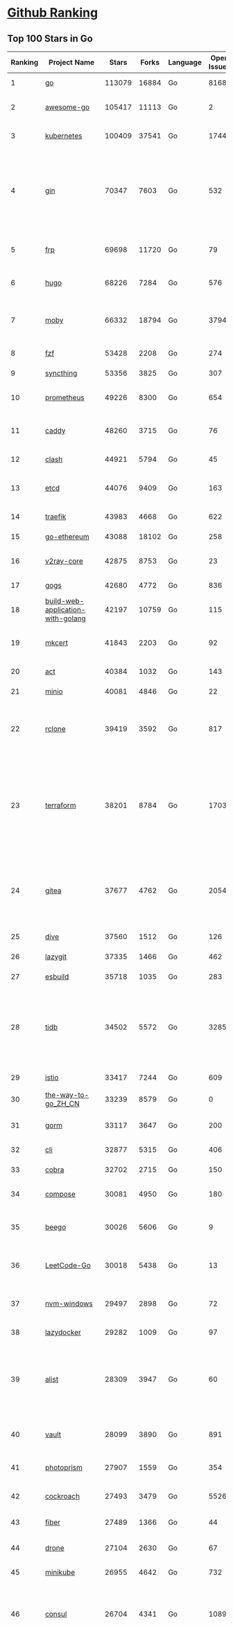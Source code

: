 [Github Ranking](../README.md)
==========

## Top 100 Stars in Go

| Ranking | Project Name | Stars | Forks | Language | Open Issues | Description | Last Commit |
| ------- | ------------ | ----- | ----- | -------- | ----------- | ----------- | ----------- |
| 1 | [go](https://github.com/golang/go) | 113079 | 16884 | Go | 8168 | The Go programming language | 2023-07-28T02:47:20Z |
| 2 | [awesome-go](https://github.com/avelino/awesome-go) | 105417 | 11113 | Go | 2 | A curated list of awesome Go frameworks, libraries and software | 2023-07-26T02:26:22Z |
| 3 | [kubernetes](https://github.com/kubernetes/kubernetes) | 100409 | 37541 | Go | 1744 | Production-Grade Container Scheduling and Management | 2023-07-28T01:34:57Z |
| 4 | [gin](https://github.com/gin-gonic/gin) | 70347 | 7603 | Go | 532 | Gin is a HTTP web framework written in Go (Golang). It features a Martini-like API with much better performance -- up to 40 times faster. If you need smashing performance, get yourself some Gin. | 2023-07-24T15:28:43Z |
| 5 | [frp](https://github.com/fatedier/frp) | 69698 | 11720 | Go | 79 | A fast reverse proxy to help you expose a local server behind a NAT or firewall to the internet. | 2023-07-25T13:35:52Z |
| 6 | [hugo](https://github.com/gohugoio/hugo) | 68226 | 7284 | Go | 576 | The world’s fastest framework for building websites. | 2023-07-27T19:43:52Z |
| 7 | [moby](https://github.com/moby/moby) | 66332 | 18794 | Go | 3794 | Moby Project - a collaborative project for the container ecosystem to assemble container-based systems | 2023-07-27T23:56:47Z |
| 8 | [fzf](https://github.com/junegunn/fzf) | 53428 | 2208 | Go | 274 | :cherry_blossom: A command-line fuzzy finder | 2023-07-27T06:44:14Z |
| 9 | [syncthing](https://github.com/syncthing/syncthing) | 53356 | 3825 | Go | 307 | Open Source Continuous File Synchronization | 2023-07-28T01:27:57Z |
| 10 | [prometheus](https://github.com/prometheus/prometheus) | 49226 | 8300 | Go | 654 | The Prometheus monitoring system and time series database. | 2023-07-27T13:28:27Z |
| 11 | [caddy](https://github.com/caddyserver/caddy) | 48260 | 3715 | Go | 76 | Fast and extensible multi-platform HTTP/1-2-3 web server with automatic HTTPS | 2023-07-26T00:58:25Z |
| 12 | [clash](https://github.com/Dreamacro/clash) | 44921 | 5794 | Go | 45 | A rule-based tunnel in Go. | 2023-07-27T13:23:24Z |
| 13 | [etcd](https://github.com/etcd-io/etcd) | 44076 | 9409 | Go | 163 | Distributed reliable key-value store for the most critical data of a distributed system | 2023-07-28T00:43:32Z |
| 14 | [traefik](https://github.com/traefik/traefik) | 43983 | 4668 | Go | 622 | The Cloud Native Application Proxy | 2023-07-27T14:50:07Z |
| 15 | [go-ethereum](https://github.com/ethereum/go-ethereum) | 43088 | 18102 | Go | 258 | Official Go implementation of the Ethereum protocol | 2023-07-27T22:03:08Z |
| 16 | [v2ray-core](https://github.com/v2ray/v2ray-core) | 42875 | 8753 | Go | 23 | A platform for building proxies to bypass network restrictions. | 2023-07-28T01:44:34Z |
| 17 | [gogs](https://github.com/gogs/gogs) | 42680 | 4772 | Go | 836 | Gogs is a painless self-hosted Git service | 2023-07-25T16:31:54Z |
| 18 | [build-web-application-with-golang](https://github.com/astaxie/build-web-application-with-golang) | 42197 | 10759 | Go | 115 | A golang ebook intro how to build a web with golang | 2023-04-20T09:00:38Z |
| 19 | [mkcert](https://github.com/FiloSottile/mkcert) | 41843 | 2203 | Go | 92 | A simple zero-config tool to make locally trusted development certificates with any names you'd like. | 2023-07-21T15:58:34Z |
| 20 | [act](https://github.com/nektos/act) | 40384 | 1032 | Go | 143 | Run your GitHub Actions locally 🚀 | 2023-07-26T10:54:23Z |
| 21 | [minio](https://github.com/minio/minio) | 40081 | 4846 | Go | 22 | High Performance Object Storage for AI | 2023-07-28T02:07:53Z |
| 22 | [rclone](https://github.com/rclone/rclone) | 39419 | 3592 | Go | 817 | "rsync for cloud storage" - Google Drive, S3, Dropbox, Backblaze B2, One Drive, Swift, Hubic, Wasabi, Google Cloud Storage, Yandex Files | 2023-07-28T00:25:55Z |
| 23 | [terraform](https://github.com/hashicorp/terraform) | 38201 | 8784 | Go | 1703 | Terraform enables you to safely and predictably create, change, and improve infrastructure. It is an open source tool that codifies APIs into declarative configuration files that can be shared amongst team members, treated as code, edited, reviewed, and versioned. | 2023-07-27T16:57:04Z |
| 24 | [gitea](https://github.com/go-gitea/gitea) | 37677 | 4762 | Go | 2054 | Git with a cup of tea! Painless self-hosted all-in-one software development service, including Git hosting, code review, team collaboration, package registry and CI/CD | 2023-07-28T02:26:23Z |
| 25 | [dive](https://github.com/wagoodman/dive) | 37560 | 1512 | Go | 126 | A tool for exploring each layer in a docker image | 2023-07-20T00:21:27Z |
| 26 | [lazygit](https://github.com/jesseduffield/lazygit) | 37335 | 1466 | Go | 462 | simple terminal UI for git commands | 2023-07-27T17:47:03Z |
| 27 | [esbuild](https://github.com/evanw/esbuild) | 35718 | 1035 | Go | 283 | An extremely fast bundler for the web | 2023-07-27T18:07:34Z |
| 28 | [tidb](https://github.com/pingcap/tidb) | 34502 | 5572 | Go | 3285 | TiDB is an open-source, cloud-native, distributed, MySQL-Compatible database for elastic scale and real-time analytics. Try AI-powered Chat2Query free at : https://tidbcloud.com/free-trial | 2023-07-28T03:01:08Z |
| 29 | [istio](https://github.com/istio/istio) | 33417 | 7244 | Go | 609 | Connect, secure, control, and observe services. | 2023-07-28T02:56:03Z |
| 30 | [the-way-to-go_ZH_CN](https://github.com/unknwon/the-way-to-go_ZH_CN) | 33239 | 8579 | Go | 0 | 《The Way to Go》中文译本，中文正式名《Go 入门指南》 | 2023-07-02T10:40:13Z |
| 31 | [gorm](https://github.com/go-gorm/gorm) | 33117 | 3647 | Go | 200 | The fantastic ORM library for Golang, aims to be developer friendly | 2023-07-27T09:21:06Z |
| 32 | [cli](https://github.com/cli/cli) | 32877 | 5315 | Go | 406 | GitHub’s official command line tool | 2023-07-27T16:33:50Z |
| 33 | [cobra](https://github.com/spf13/cobra) | 32702 | 2715 | Go | 150 | A Commander for modern Go CLI interactions | 2023-07-27T14:52:24Z |
| 34 | [compose](https://github.com/docker/compose) | 30081 | 4950 | Go | 180 | Define and run multi-container applications with Docker | 2023-07-27T09:32:23Z |
| 35 | [beego](https://github.com/beego/beego) | 30026 | 5606 | Go | 9 | beego is an open-source, high-performance web framework for the Go programming language. | 2023-07-27T14:00:20Z |
| 36 | [LeetCode-Go](https://github.com/halfrost/LeetCode-Go) | 30018 | 5438 | Go | 13 | ✅ Solutions to LeetCode by Go, 100% test coverage, runtime beats 100% / LeetCode 题解 | 2023-04-08T04:02:08Z |
| 37 | [nvm-windows](https://github.com/coreybutler/nvm-windows) | 29497 | 2898 | Go | 72 | A node.js version management utility for Windows. Ironically written in Go. | 2023-07-15T23:03:52Z |
| 38 | [lazydocker](https://github.com/jesseduffield/lazydocker) | 29282 | 1009 | Go | 97 | The lazier way to manage everything docker | 2023-07-27T16:12:48Z |
| 39 | [alist](https://github.com/alist-org/alist) | 28309 | 3947 | Go | 60 | 🗂️A file list/WebDAV program that supports multiple storages, powered by Gin and Solidjs. / 一个支持多存储的文件列表/WebDAV程序，使用 Gin 和 Solidjs。 | 2023-07-28T01:32:35Z |
| 40 | [vault](https://github.com/hashicorp/vault) | 28099 | 3890 | Go | 891 | A tool for secrets management, encryption as a service, and privileged access management | 2023-07-28T02:33:25Z |
| 41 | [photoprism](https://github.com/photoprism/photoprism) | 27907 | 1559 | Go | 354 | AI-Powered Photos App for the Decentralized Web 🌈💎✨ | 2023-07-27T17:13:05Z |
| 42 | [cockroach](https://github.com/cockroachdb/cockroach) | 27493 | 3479 | Go | 5526 | CockroachDB - the open source, cloud-native distributed SQL database. | 2023-07-28T02:59:12Z |
| 43 | [fiber](https://github.com/gofiber/fiber) | 27489 | 1366 | Go | 44 | ⚡️ Express inspired web framework written in Go | 2023-07-26T11:27:45Z |
| 44 | [drone](https://github.com/harness/drone) | 27104 | 2630 | Go | 67 | Drone is a Container-Native, Continuous Delivery Platform | 2023-07-27T09:32:21Z |
| 45 | [minikube](https://github.com/kubernetes/minikube) | 26955 | 4642 | Go | 732 | Run Kubernetes locally | 2023-07-27T10:34:14Z |
| 46 | [consul](https://github.com/hashicorp/consul) | 26704 | 4341 | Go | 1089 | Consul is a distributed, highly available, and data center aware solution to connect and configure applications across dynamic, distributed infrastructure. | 2023-07-28T01:51:07Z |
| 47 | [nps](https://github.com/ehang-io/nps) | 26605 | 4881 | Go | 432 | 一款轻量级、高性能、功能强大的内网穿透代理服务器。支持tcp、udp、socks5、http等几乎所有流量转发，可用来访问内网网站、本地支付接口调试、ssh访问、远程桌面，内网dns解析、内网socks5代理等等……，并带有功能强大的web管理端。a lightweight, high-performance, powerful intranet penetration proxy server, with a powerful web management terminal. | 2023-07-17T03:53:54Z |
| 48 | [echo](https://github.com/labstack/echo) | 26154 | 2160 | Go | 49 | High performance, minimalist Go web framework | 2023-07-22T20:47:35Z |
| 49 | [portainer](https://github.com/portainer/portainer) | 26098 | 2209 | Go | 329 | Making Docker and Kubernetes management easy. | 2023-07-28T01:05:44Z |
| 50 | [influxdb](https://github.com/influxdata/influxdb) | 25860 | 3405 | Go | 1727 | Scalable datastore for metrics, events, and real-time analytics | 2023-06-30T15:55:10Z |
| 51 | [helm](https://github.com/helm/helm) | 24703 | 6746 | Go | 269 | The Kubernetes Package Manager | 2023-07-27T22:04:40Z |
| 52 | [iris](https://github.com/kataras/iris) | 24196 | 2485 | Go | 85 | The fastest HTTP/2 Go Web Framework. New, modern and easy to learn. Fast development with Code you control. Unbeatable cost-performance ratio :rocket: | 2023-07-25T14:38:51Z |
| 53 | [k3s](https://github.com/k3s-io/k3s) | 23786 | 2095 | Go | 104 | Lightweight Kubernetes | 2023-07-28T00:39:46Z |
| 54 | [nsq](https://github.com/nsqio/nsq) | 23655 | 2881 | Go | 51 | A realtime distributed messaging platform | 2023-07-16T20:11:26Z |
| 55 | [viper](https://github.com/spf13/viper) | 23541 | 1929 | Go | 373 | Go configuration with fangs | 2023-07-27T18:56:41Z |
| 56 | [v2ray-core](https://github.com/v2fly/v2ray-core) | 23360 | 3720 | Go | 41 | A platform for building proxies to bypass network restrictions. | 2023-07-26T22:27:25Z |
| 57 | [faas](https://github.com/openfaas/faas) | 23310 | 1859 | Go | 29 | OpenFaaS - Serverless Functions Made Simple | 2023-07-27T09:16:52Z |
| 58 | [croc](https://github.com/schollz/croc) | 23210 | 990 | Go | 104 | Easily and securely send things from one computer to another :crocodile: :package: | 2023-07-11T14:38:11Z |
| 59 | [ngrok](https://github.com/inconshreveable/ngrok) | 23106 | 4300 | Go | 224 | Introspected tunnels to localhost | 2023-07-09T00:44:48Z |
| 60 | [logrus](https://github.com/sirupsen/logrus) | 23000 | 2259 | Go | 3 | Structured, pluggable logging for Go. | 2023-07-21T15:53:03Z |
| 61 | [docker_practice](https://github.com/yeasy/docker_practice) | 22697 | 5576 | Go | 4 | Learn and understand Docker&Container technologies, with real DevOps practice! | 2023-07-19T07:22:07Z |
| 62 | [go-patterns](https://github.com/tmrts/go-patterns) | 22545 | 2067 | Go | 17 | Curated list of Go design patterns, recipes and idioms | 2023-04-30T11:12:57Z |
| 63 | [hub](https://github.com/mislav/hub) | 22502 | 2397 | Go | 238 | A command-line tool that makes git easier to use with GitHub. | 2023-07-25T10:30:58Z |
| 64 | [micro](https://github.com/zyedidia/micro) | 21842 | 1133 | Go | 695 | A modern and intuitive terminal-based text editor | 2023-07-27T19:02:59Z |
| 65 | [k9s](https://github.com/derailed/k9s) | 21720 | 1390 | Go | 410 | 🐶 Kubernetes CLI To Manage Your Clusters In Style! | 2023-07-27T16:45:07Z |
| 66 | [milvus](https://github.com/milvus-io/milvus) | 21660 | 2406 | Go | 619 | A cloud-native vector database, storage for next generation AI applications | 2023-07-28T02:59:03Z |
| 67 | [dapr](https://github.com/dapr/dapr) | 21621 | 1688 | Go | 373 | Dapr is a portable, event-driven, runtime for building distributed applications across cloud and edge. | 2023-07-28T02:51:48Z |
| 68 | [vegeta](https://github.com/tsenart/vegeta) | 21553 | 1295 | Go | 54 | HTTP load testing tool and library. It's over 9000! | 2023-07-26T23:33:48Z |
| 69 | [lux](https://github.com/iawia002/lux) | 21537 | 2536 | Go | 441 | 👾 Fast and simple video download library and CLI tool written in Go | 2023-07-06T02:37:15Z |
| 70 | [rancher](https://github.com/rancher/rancher) | 21359 | 2851 | Go | 2459 | Complete container management platform | 2023-07-27T21:27:49Z |
| 71 | [kratos](https://github.com/go-kratos/kratos) | 21067 | 3855 | Go | 89 | Your ultimate Go microservices framework for the cloud-native era. | 2023-07-28T02:58:27Z |
| 72 | [k6](https://github.com/grafana/k6) | 21030 | 1106 | Go | 421 | A modern load testing tool, using Go and JavaScript - https://k6.io | 2023-07-28T00:31:58Z |
| 73 | [delve](https://github.com/go-delve/delve) | 20824 | 2080 | Go | 95 | Delve is a debugger for the Go programming language. | 2023-07-26T15:33:31Z |
| 74 | [restic](https://github.com/restic/restic) | 20763 | 1326 | Go | 379 | Fast, secure, efficient backup program | 2023-07-27T19:52:33Z |
| 75 | [go-micro](https://github.com/go-micro/go-micro) | 20678 | 2296 | Go | 76 | A Go microservices framework | 2023-07-20T06:49:56Z |
| 76 | [harbor](https://github.com/goharbor/harbor) | 20530 | 4407 | Go | 547 | An open source trusted cloud native registry project that stores, signs, and scans content. | 2023-07-27T11:43:49Z |
| 77 | [cli](https://github.com/urfave/cli) | 20462 | 1692 | Go | 34 | A simple, fast, and fun package for building command line apps in Go | 2023-07-23T10:31:07Z |
| 78 | [filebrowser](https://github.com/filebrowser/filebrowser) | 20223 | 2422 | Go | 61 | 📂 Web File Browser | 2023-07-27T16:03:49Z |
| 79 | [colly](https://github.com/gocolly/colly) | 20039 | 1620 | Go | 141 | Elegant Scraper and Crawler Framework for Golang | 2023-07-20T18:02:20Z |
| 80 | [fasthttp](https://github.com/valyala/fasthttp) | 19892 | 1659 | Go | 67 | Fast HTTP package for Go. Tuned for high performance. Zero memory allocations in hot paths. Up to 10x faster than net/http | 2023-07-21T07:55:22Z |
| 81 | [learn-go-with-tests](https://github.com/quii/learn-go-with-tests) | 19862 | 2612 | Go | 35 | Learn Go with test-driven development | 2023-07-21T13:07:41Z |
| 82 | [loki](https://github.com/grafana/loki) | 19655 | 2843 | Go | 950 | Like Prometheus, but for logs. | 2023-07-27T21:28:41Z |
| 83 | [websocket](https://github.com/gorilla/websocket) | 19483 | 3373 | Go | 27 | Package gorilla/websocket is a fast, well-tested and widely used WebSocket implementation for Go. | 2023-07-24T02:50:40Z |
| 84 | [dgraph](https://github.com/dgraph-io/dgraph) | 19476 | 1473 | Go | 200 | Native GraphQL Database with graph backend | 2023-07-27T01:11:38Z |
| 85 | [zap](https://github.com/uber-go/zap) | 19182 | 1360 | Go | 96 | Blazing fast, structured, leveled logging in Go. | 2023-07-27T23:50:56Z |
| 86 | [bubbletea](https://github.com/charmbracelet/bubbletea) | 19084 | 605 | Go | 37 | A powerful little TUI framework 🏗 | 2023-07-24T16:37:31Z |
| 87 | [mux](https://github.com/gorilla/mux) | 18634 | 1782 | Go | 13 | Package gorilla/mux is a powerful HTTP router and URL matcher for building Go web servers with 🦍 | 2023-07-25T17:19:45Z |
| 88 | [podman](https://github.com/containers/podman) | 18591 | 2012 | Go | 489 | Podman: A tool for managing OCI containers and pods. | 2023-07-27T19:50:44Z |
| 89 | [Cloudreve](https://github.com/cloudreve/Cloudreve) | 18557 | 3097 | Go | 214 | 🌩支持多家云存储的云盘系统 (Self-hosted file management and sharing system, supports multiple storage providers) | 2023-07-24T01:17:52Z |
| 90 | [grpc-go](https://github.com/grpc/grpc-go) | 18514 | 4070 | Go | 120 | The Go language implementation of gRPC. HTTP/2 based RPC | 2023-07-27T19:58:22Z |
| 91 | [trivy](https://github.com/aquasecurity/trivy) | 18168 | 1811 | Go | 128 | Find vulnerabilities, misconfigurations, secrets, SBOM in containers, Kubernetes, code repositories, clouds and more | 2023-07-27T17:39:46Z |
| 92 | [jaeger](https://github.com/jaegertracing/jaeger) | 17994 | 2164 | Go | 333 | CNCF Jaeger, a Distributed Tracing Platform | 2023-07-28T00:44:08Z |
| 93 | [AdGuardHome](https://github.com/AdguardTeam/AdGuardHome) | 17930 | 1505 | Go | 875 | Network-wide ads & trackers blocking DNS server | 2023-07-27T18:06:59Z |
| 94 | [seaweedfs](https://github.com/seaweedfs/seaweedfs) | 17919 | 2008 | Go | 194 | SeaweedFS is a fast distributed storage system for blobs, objects, files, and data lake, for billions of files! Blob store has O(1) disk seek, cloud tiering. Filer supports Cloud Drive, cross-DC active-active replication, Kubernetes, POSIX FUSE mount, S3 API, S3 Gateway, Hadoop, WebDAV, encryption, Erasure Coding. | 2023-07-27T22:39:18Z |
| 95 | [gotty](https://github.com/yudai/gotty) | 17904 | 1349 | Go | 102 | Share your terminal as a web application | 2023-03-24T15:55:33Z |
| 96 | [gin-vue-admin](https://github.com/flipped-aurora/gin-vue-admin) | 17807 | 5373 | Go | 34 | 基于vite+vue3+gin搭建的开发基础平台（支持TS,JS混用），集成jwt鉴权，权限管理，动态路由，显隐可控组件，分页封装，多点登录拦截，资源权限，上传下载，代码生成器，表单生成器,chatGPT自动查表等开发必备功能。 | 2023-07-27T10:04:17Z |
| 97 | [goreplay](https://github.com/buger/goreplay) | 17639 | 1778 | Go | 270 | GoReplay is an open-source tool for capturing and replaying live HTTP traffic into a test environment in order to continuously test your system with real data. It can be used to increase confidence in code deployments, configuration changes and infrastructure changes. | 2023-07-24T07:55:22Z |
| 98 | [go-redis](https://github.com/redis/go-redis) | 17632 | 2122 | Go | 184 | Redis Go client | 2023-07-26T23:53:17Z |
| 99 | [slim](https://github.com/slimtoolkit/slim) | 17018 | 645 | Go | 149 | Slim(toolkit): Don't change anything in your container image and minify it by up to 30x (and for compiled languages even more) making it secure too! (free and open source) | 2023-07-27T01:01:58Z |
| 100 | [authelia](https://github.com/authelia/authelia) | 16960 | 942 | Go | 66 | The Single Sign-On Multi-Factor portal for web apps | 2023-07-27T17:25:07Z |

